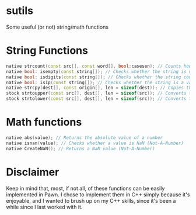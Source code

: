 # sutils
Some useful (or not) string/math functions

# String Functions
```cpp
native strcount(const src[], const word[], bool:casesen); // Counts how many occurrences of a word are in a string
native bool: isempty(const string[]); // Checks whether the string is null/empty
native bool: isdigits(const string[]); // Checks whether the string contains only numbers/digits
native bool: isip(const string[]); // Checks whether the string is a valid IP address
native strcpy(dest[], const origin[], len = sizeof(dest)); // Copies the string into another string
stock strtoupper(const src[], dest[], len = sizeof(src)); // Converts the string to uppercase
stock strtolower(const src[], dest[], len = sizeof(src)); // Converts the string to lowercase
```

# Math functions
```cpp
native abs(value); // Returns the absolute value of a number
native isnan(value); // Checks whether a value is NaN (Not-A-Number)
native CreateNaN(); // Returns a NaN value (Not-A-Number)
```

# Disclaimer
Keep in mind that, most, if not all, of these functions can be easily implemented in Pawn. I chose to implement them in C++ simply because it's enjoyable, and I wanted to brush up on my C++ skills, since it's been a while since I last worked with it.
